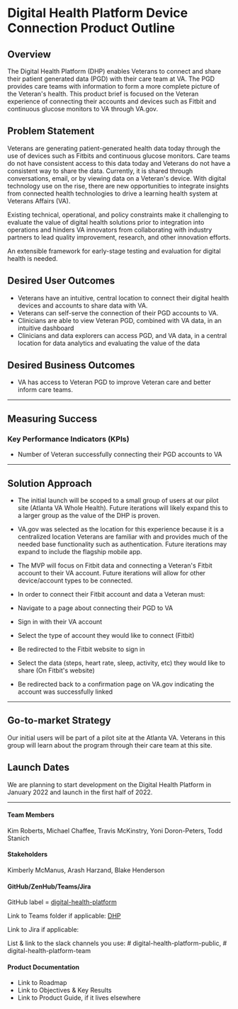 
Digital Health Platform Device Connection Product Outline
========================

Overview
--------

The Digital Health Platform (DHP) enables Veterans to connect and share their patient generated data (PGD) with their care team at VA. The PGD provides care teams with information to form a more complete picture of the Veteran's health. This product brief is focused on the Veteran experience of connecting their accounts and devices such as Fitbit and continuous glucose monitors to VA through VA.gov. 

Problem Statement
-----------------

Veterans are generating patient-generated health data today through the use of devices such as Fitbits and continuous glucose monitors. Care teams do not have consistent access to this data today and Veterans do not have a consistent way to share the data. Currently, it is shared through conversations, email, or by viewing data on a Veteran's device. With digital technology use on the rise, there are new opportunities to integrate insights from connected health technologies to drive a learning health system at Veterans Affairs (VA).

Existing technical, operational, and policy constraints make it challenging to evaluate the value of digital health solutions prior to integration into operations and hinders VA innovators from collaborating with industry partners to lead quality improvement, research, and other innovation efforts.

An extensible framework for early-stage testing and evaluation for digital health is needed.

Desired User Outcomes
---------------------

-   Veterans have an intuitive, central location to connect their digital health devices and accounts to share data with VA.
-   Veterans can self-serve the connection of their PGD accounts to VA.
-   Clinicians are able to view Veteran PGD, combined with VA data, in an intuitive dashboard
-   Clinicians and data explorers can access PGD, and VA data, in a central location for data analytics and evaluating the value of the data

Desired Business Outcomes
-------------------------

-   VA has access to Veteran PGD to improve Veteran care and better inform care teams.

* * * * *

Measuring Success
-----------------

### Key Performance Indicators (KPIs)

-   Number of Veteran successfully connecting their PGD accounts to VA

* * * * *

Solution Approach
-------------------

-   The initial launch will be scoped to a small group of users at our pilot site (Atlanta VA Whole Health). Future iterations will likely expand this to a larger group as the value of the DHP is proven. 

-   VA.gov was selected as the location for this experience because it is a centralized location Veterans are familiar with and provides much of the needed base functionality such as authentication. Future iterations may expand to include the flagship mobile app. 

-   The MVP will focus on Fitbit data and connecting a Veteran's Fitbit account to their VA account. Future iterations will allow for other device/account types to be connected.

-   In order to connect their Fitbit account and data a Veteran must:

-   Navigate to a page about connecting their PGD to VA

-   Sign in with their VA account

-   Select the type of account they would like to connect (Fitbit)

-   Be redirected to the Fitbit website to sign in 

-   Select the data (steps, heart rate, sleep, activity, etc) they would like to share (On Fitbit's website)

-   Be redirected back to a confirmation page on VA.gov indicating the account was successfully linked

* * * * *

Go-to-market Strategy
---------------------

Our initial users will be part of a pilot site at the Atlanta VA. Veterans in this group will learn about the program through their care team at this site.

Launch Dates
------------

We are planning to start development on the Digital Health Platform in January 2022 and launch in the first half of 2022.

* * * * *

#### Team Members

Kim Roberts, Michael Chaffee, Travis McKinstry, Yoni Doron-Peters, Todd Stanich 

#### Stakeholders

Kimberly McManus, Arash Harzand, Blake Henderson

#### GitHub/ZenHub/Teams/Jira
GitHub label = [digital-health-platform](https://github.com/department-of-veterans-affairs/va.gov-team/tree/master/products/health-care/digital-health-platform)

Link to Teams folder if applicable: [DHP](https://teams.microsoft.com/l/team/19%3apBPuU6y6bX06LRhBKrJzImm8XBFuHOsfpUKzWtFhIVU1%40thread.tacv2/conversations?groupId=93a7bb6d-ecf0-4195-a188-03a1484d0f25&tenantId=e95f1b23-abaf-45ee-821d-b7ab251ab3bf)

Link to Jira if applicable: 

List & link to the slack channels you use: # digital-health-platform-public, # digital-health-platform-team 

#### Product Documentation
- Link to Roadmap
- Link to Objectives & Key Results
- Link to Product Guide, if it lives elsewhere




